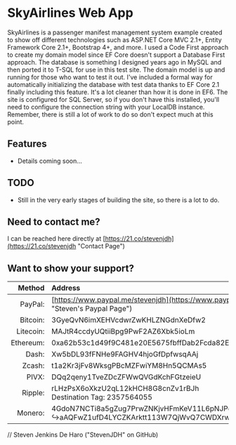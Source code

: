 # SkyAirlines Web App
SkyAirlines is a passenger manifest management system example created to show off different technologies such as ASP.NET Core MVC 2.1+, Entity Framework Core 2.1+, Bootstrap 4+, and more. I used a Code First approach to create my domain model since EF Core doesn't support a Database First approach. The database is something I designed years ago in MySQL and then ported it to T-SQL for use in this test site. The domain model is up and running for those who want to test it out. I've included a formal way for automatically initializing the database with test data thanks to EF Core 2.1 finally including this feature. It's a lot cleaner than how it is done in EF6. The site is configured for SQL Server, so if you don't have this installed, you'll need to configure the connection string with your LocalDB instance. Remember, there is still a lot of work to do so don't expect much at this point.

## Features
* Details coming soon...

## TODO
* Still in the very early stages of building the site, so there is a lot to do.

## Need to contact me?
I can be reached here directly at [https://21.co/stevenjdh](https://21.co/stevenjdh "Contact Page")

## Want to show your support?

|Method       | Address                                                                                                    |
|------------:|:-----------------------------------------------------------------------------------------------------------|
|PayPal:      | [https://www.paypal.me/stevenjdh](https://www.paypal.me/stevenjdh "Steven's Paypal Page")                  |
|Bitcoin:     | 3GyeQvN6imXEHVcdwrZwKHLZNGdnXeDfw2                                                                         |
|Litecoin:    | MAJtR4ccdyUQtiiBpg9PwF2AZ6Xbk5ioLm                                                                         |
|Ethereum:    | 0xa62b53c1d49f9C481e20E5675fbffDab2Fcda82E                                                                 |
|Dash:        | Xw5bDL93fFNHe9FAGHV4hjoGfDpfwsqAAj                                                                         |
|Zcash:       | t1a2Kr3jFv8WksgPBcMZFwiYM8Hn5QCMAs5                                                                        |
|PIVX:        | DQq2qeny1TveZDcZFWwQVGdKchFGtzeieU                                                                         |
|Ripple:      | rLHzPsX6oXkzU2qL12kHCH8G8cnZv1rBJh<br />Destination Tag: 2357564055                                        |
|Monero:      | 4GdoN7NCTi8a5gZug7PrwZNKjvHFmKeV11L6pNJPgj5QNEHsN6eeX3D<br />&#8618;aAQFwZ1ufD4LYCZKArktt113W7QjWvQ7CWDXrwM8yCGgEdhV3Wt|


// Steven Jenkins De Haro ("StevenJDH" on GitHub)
